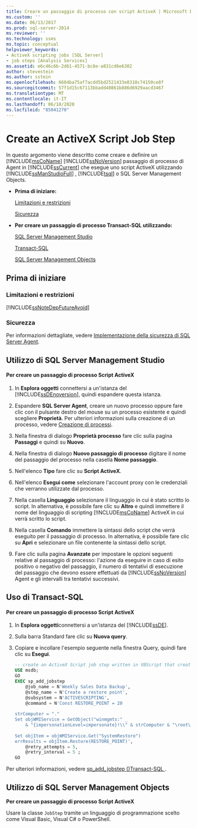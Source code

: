 ```yaml
---
title: Creare un passaggio di processo con script ActiveX | Microsoft Docs
ms.custom: ''
ms.date: 06/13/2017
ms.prod: sql-server-2014
ms.reviewer: ''
ms.technology: ssms
ms.topic: conceptual
helpviewer_keywords:
- ActiveX scripting jobs [SQL Server]
- job steps [Analysis Services]
ms.assetid: e6c46c6b-2d61-4571-bc8e-a831cd6e6302
author: stevestein
ms.author: sstein
ms.openlocfilehash: 6604ba75af7acdd5bd2521433e8310c74150ce8f
ms.sourcegitcommit: 57f1d15c67113bbadd40861b886d6929aacd3467
ms.translationtype: MT
ms.contentlocale: it-IT
ms.lasthandoff: 06/18/2020
ms.locfileid: "85041270"
---
```

# <a name="create-an-activex-script-job-step"></a>Create an ActiveX Script Job Step
  In questo argomento viene descritto come creare e definire un [!INCLUDE[msCoName](../../includes/msconame-md.md)] [!INCLUDE[ssNoVersion](../../includes/ssnoversion-md.md)] passaggio di processo di Agent in [!INCLUDE[ssCurrent](../../includes/sscurrent-md.md)] che esegue uno script ActiveX utilizzando [!INCLUDE[ssManStudioFull](../../includes/ssmanstudiofull-md.md)] , [!INCLUDE[tsql](../../includes/tsql-md.md)] o SQL Server Management Objects.  
  
-   **Prima di iniziare:**  
  
     [Limitazioni e restrizioni](#Restrictions)  
  
     [Sicurezza](#Security)  
  
-   **Per creare un passaggio di processo Transact-SQL utilizzando:**  
  
     [SQL Server Management Studio](#SSMS)  
  
     [Transact-SQL](#TSQL)  
  
     [SQL Server Management Objects](#SMO)  
  
## <a name="before-you-begin"></a>Prima di iniziare  
  
###  <a name="limitations-and-restrictions"></a><a name="Restrictions"></a> Limitazioni e restrizioni  
 [!INCLUDE[ssNoteDepFutureAvoid](../../includes/ssnotedepfutureavoid-md.md)]  
  
###  <a name="security"></a><a name="Security"></a> Sicurezza  
 Per informazioni dettagliate, vedere [Implementazione della sicurezza di SQL Server Agent](implement-sql-server-agent-security.md).  
  
##  <a name="using-sql-server-management-studio"></a><a name="SSMS"></a> Utilizzo di SQL Server Management Studio  
  
#### <a name="to-create-an-activex-script-job-step"></a>Per creare un passaggio di processo Script ActiveX  
  
1.  In **Esplora oggetti** connettersi a un'istanza del [!INCLUDE[ssDEnoversion](../../includes/ssdenoversion-md.md)], quindi espandere questa istanza.  
  
2.  Espandere **SQL Server Agent**, creare un nuovo processo oppure fare clic con il pulsante destro del mouse su un processo esistente e quindi scegliere **Proprietà**. Per ulteriori informazioni sulla creazione di un processo, vedere [Creazione di processi](create-jobs.md).  
  
3.  Nella finestra di dialogo **Proprietà processo** fare clic sulla pagina **Passaggi** e quindi su **Nuovo**.  
  
4.  Nella finestra di dialogo **Nuovo passaggio di processo** digitare il nome del passaggio del processo nella casella **Nome passaggio**.  
  
5.  Nell'elenco **Tipo** fare clic su **Script ActiveX**.  
  
6.  Nell'elenco **Esegui come** selezionare l'account proxy con le credenziali che verranno utilizzate dal processo.  
  
7.  Nella casella **Linguaggio** selezionare il linguaggio in cui è stato scritto lo script. In alternativa, è possibile fare clic su **Altro** e quindi immettere il nome del linguaggio di scripting [!INCLUDE[msCoName](../../includes/msconame-md.md)] ActiveX in cui verrà scritto lo script.  
  
8.  Nella casella **Comando** immettere la sintassi dello script che verrà eseguito per il passaggio di processo. In alternativa, è possibile fare clic su **Apri** e selezionare un file contenente la sintassi dello script.  
  
9. Fare clic sulla pagina **Avanzate** per impostare le opzioni seguenti relative al passaggio di processo: l'azione da eseguire in caso di esito positivo o negativo del passaggio, il numero di tentativi di esecuzione del passaggio che devono essere effettuati da [!INCLUDE[ssNoVersion](../../includes/ssnoversion-md.md)] Agent e gli intervalli tra tentativi successivi.  
  
##  <a name="using-transact-sql"></a><a name="TSQL"></a> Uso di Transact-SQL  
  
#### <a name="to-create-an-activex-script-job-step"></a>Per creare un passaggio di processo Script ActiveX  
  
1.  In **Esplora oggetti**connettersi a un'istanza del [!INCLUDE[ssDE](../../includes/ssde-md.md)].  
  
2.  Sulla barra Standard fare clic su **Nuova query**.  
  
3.  Copiare e incollare l'esempio seguente nella finestra Query, quindi fare clic su **Esegui**.  
  
    ```sql
    -- create an ActiveX Script job step written in VBScript that creates a restore point  
    USE msdb;  
    GO  
    EXEC sp_add_jobstep  
        @job_name = N'Weekly Sales Data Backup',  
        @step_name = N'Create a restore point',  
        @subsystem = N'ACTIVESCRIPTING',  
        @command = N'Const RESTORE_POINT = 20  
  
    strComputer = "."  
    Set objWMIService = GetObject("winmgmts:" _  
        & "{impersonationLevel=impersonate}!\\" & strComputer & "\root\default")  
  
    Set objItem = objWMIService.Get("SystemRestore")  
    errResults = objItem.Restore(RESTORE_POINT)',   
        @retry_attempts = 5,  
        @retry_interval = 5 ;  
    GO  
    ```  
  
 Per ulteriori informazioni, vedere [sp_add_jobstep &#40;&#41;Transact-SQL ](/sql/relational-databases/system-stored-procedures/sp-add-jobstep-transact-sql).  
  
##  <a name="using-sql-server-management-objects"></a><a name="SMO"></a>Utilizzo di SQL Server Management Objects  
 **Per creare un passaggio di processo Script ActiveX**  
  
 Usare la classe `JobStep` tramite un linguaggio di programmazione scelto come Visual Basic, Visual C# o PowerShell.  
